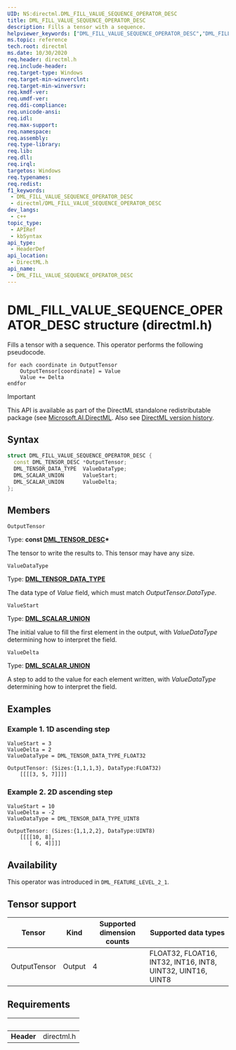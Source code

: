 ```yaml
---
UID: NS:directml.DML_FILL_VALUE_SEQUENCE_OPERATOR_DESC
title: DML_FILL_VALUE_SEQUENCE_OPERATOR_DESC
description: Fills a tensor with a sequence.
helpviewer_keywords: ["DML_FILL_VALUE_SEQUENCE_OPERATOR_DESC","DML_FILL_VALUE_SEQUENCE_OPERATOR_DESC structure","direct3d12.dml_fill_value_sequence_operator_desc","directml/DML_FILL_VALUE_SEQUENCE_OPERATOR_DESC"]
ms.topic: reference
tech.root: directml
ms.date: 10/30/2020
req.header: directml.h
req.include-header: 
req.target-type: Windows
req.target-min-winverclnt: 
req.target-min-winversvr: 
req.kmdf-ver: 
req.umdf-ver: 
req.ddi-compliance: 
req.unicode-ansi: 
req.idl: 
req.max-support: 
req.namespace: 
req.assembly: 
req.type-library: 
req.lib: 
req.dll: 
req.irql: 
targetos: Windows
req.typenames: 
req.redist: 
f1_keywords:
 - DML_FILL_VALUE_SEQUENCE_OPERATOR_DESC
 - directml/DML_FILL_VALUE_SEQUENCE_OPERATOR_DESC
dev_langs:
 - c++
topic_type:
 - APIRef
 - kbSyntax
api_type:
 - HeaderDef
api_location:
 - DirectML.h
api_name:
 - DML_FILL_VALUE_SEQUENCE_OPERATOR_DESC
---
```


# DML_FILL_VALUE_SEQUENCE_OPERATOR_DESC structure (directml.h)

Fills a tensor with a sequence. This operator performs the following pseudocode.

```
for each coordinate in OutputTensor
    OutputTensor[coordinate] = Value
    Value += Delta
endfor
```

> [!IMPORTANT]
> This API is available as part of the DirectML standalone redistributable package (see [Microsoft.AI.DirectML](https://www.nuget.org/packages/Microsoft.AI.DirectML/). Also see [DirectML version history](../dml-version-history.md).

## Syntax
```cpp
struct DML_FILL_VALUE_SEQUENCE_OPERATOR_DESC {
  const DML_TENSOR_DESC *OutputTensor;
  DML_TENSOR_DATA_TYPE  ValueDataType;
  DML_SCALAR_UNION      ValueStart;
  DML_SCALAR_UNION      ValueDelta;
};
```



## Members

`OutputTensor`

Type: **const [DML_TENSOR_DESC](/windows/win32/api/directml/ns-directml-dml_tensor_desc)\***

The tensor to write the results to. This tensor may have any size.


`ValueDataType`

Type: **[DML_TENSOR_DATA_TYPE](/windows/win32/api/directml/ne-directml-dml_tensor_data_type)**

The data type of *Value* field, which must match *OutputTensor.DataType*.


`ValueStart`

Type: **[DML_SCALAR_UNION](./ns-directml-dml_scalar_union.md)**

The initial value to fill the first element in the output, with *ValueDataType* determining how to interpret the field.


`ValueDelta`

Type: **[DML_SCALAR_UNION](./ns-directml-dml_scalar_union.md)**

A step to add to the value for each element written, with *ValueDataType* determining how to interpret the field.

## Examples

### Example 1. 1D ascending step

```
ValueStart = 3
ValueDelta = 2
ValueDataType = DML_TENSOR_DATA_TYPE_FLOAT32

OutputTensor: (Sizes:{1,1,1,3}, DataType:FLOAT32)
    [[[[3, 5, 7]]]]
```

### Example 2. 2D ascending step

```
ValueStart = 10
ValueDelta = -2
ValueDataType = DML_TENSOR_DATA_TYPE_UINT8

OutputTensor: (Sizes:{1,1,2,2}, DataType:UINT8)
    [[[[10, 8],
       [ 6, 4]]]]
```

## Availability
This operator was introduced in `DML_FEATURE_LEVEL_2_1`.

## Tensor support
| Tensor | Kind | Supported dimension counts | Supported data types |
| ------ | ---- | -------------------------- | -------------------- |
| OutputTensor | Output | 4 | FLOAT32, FLOAT16, INT32, INT16, INT8, UINT32, UINT16, UINT8 |



## Requirements
| &nbsp; | &nbsp; |
| ---- |:---- |
| **Header** | directml.h |